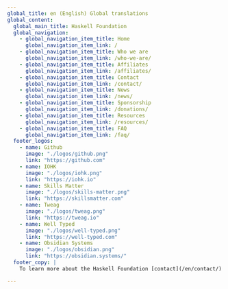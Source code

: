 ```yaml
---
global_title: en (English) Global translations
global_content:
  global_main_title: Haskell Foundation
  global_navigation:
    - global_navigation_item_title: Home
      global_navigation_item_link: /
    - global_navigation_item_title: Who we are
      global_navigation_item_link: /who-we-are/
    - global_navigation_item_title: Affiliates
      global_navigation_item_link: /affiliates/
    - global_navigation_item_title: Contact
      global_navigation_item_link: /contact/
    - global_navigation_item_title: News
      global_navigation_item_link: /news/
    - global_navigation_item_title: Sponsorship
      global_navigation_item_link: /donations/
    - global_navigation_item_title: Resources
      global_navigation_item_link: /resources/
    - global_navigation_item_title: FAQ
      global_navigation_item_link: /faq/
  footer_logos:
    - name: Github
      image: "./logos/github.png"
      link: "https://github.com"
    - name: IOHK
      image: "./logos/iohk.png"
      link: "https://iohk.io"
    - name: Skills Matter
      image: "./logos/skills-matter.png"
      link: "https://skillsmatter.com"
    - name: Tweag
      image: "./logos/tweag.png"
      link: "https://tweag.io"
    - name: Well Typed
      image: "./logos/well-typed.png"
      link: "https://well-typed.com"
    - name: Obsidian Systems
      image: "./logos/obsidian.png"
      link: "https://obsidian.systems/"
  footer_copy: |
    To learn more about the Haskell Foundation [contact](/en/contact/) us.

---
```

